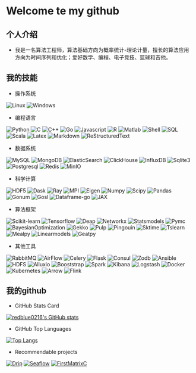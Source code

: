 <!--
**redblue0216/redblue0216** is a ✨ _special_ ✨ repository because its `README.md` (this file) appears on your GitHub profile.

Here are some ideas to get you started:

- 🔭 I’m currently working on ...
- 🌱 I’m currently learning ...
- 👯 I’m looking to collaborate on ...
- 🤔 I’m looking for help with ...
- 💬 Ask me about ...
- 📫 How to reach me: ...
- 😄 Pronouns: ...
- ⚡ Fun fact: ...
-->



# Welcome te my github


## 个人介绍

+ 我是一名算法工程师，算法基础方向为概率统计-理论计量，擅长的算法应用方向为时间序列和优化；爱好数学、编程、电子竞技、篮球和吉他。


## 我的技能

+ 操作系统

![Linux](https://img.shields.io/badge/-Linux-red)
![Windows](https://img.shields.io/badge/-Windows-red)

+ 编程语言

![Python](https://img.shields.io/badge/-Python-red)
![C](https://img.shields.io/badge/-C-red)
![C++](https://img.shields.io/badge/-C++-red)
![Go](https://img.shields.io/badge/-Go-red)
![Javascript](https://img.shields.io/badge/-Javascript-red)
![R](https://img.shields.io/badge/-R-red)
![Matlab](https://img.shields.io/badge/-Matlab-red)
![Shell](https://img.shields.io/badge/-Shell-red)
![SQL](https://img.shields.io/badge/-SQL-red)
![Scala](https://img.shields.io/badge/-Scala-red)
![Latex](https://img.shields.io/badge/-Latex-red)
![Markdown](https://img.shields.io/badge/-Markdown-red)
![ReStructuredText](https://img.shields.io/badge/-ReStructuredText-red)

+ 数据系统

![MySQL](https://img.shields.io/badge/-MySQL-red)
![MongoDB](https://img.shields.io/badge/-MongoDB-red)
![ElasticSearch](https://img.shields.io/badge/-ElasticSearch-red)
![ClickHouse](https://img.shields.io/badge/-ClickHouse-red)
![InfluxDB](https://img.shields.io/badge/-InfluxDB-red)
![Sqlite3](https://img.shields.io/badge/-Sqlite3-red)
![Postgresql](https://img.shields.io/badge/-Postgresql-red)
![Redis](https://img.shields.io/badge/-Redis-red)
![MinIO](https://img.shields.io/badge/-MinIO-red)

+ 科学计算

![HDF5](https://img.shields.io/badge/-HDF5-red)
![Dask](https://img.shields.io/badge/-Dask-red)
![Ray](https://img.shields.io/badge/-Ray-red)
![MPI](https://img.shields.io/badge/-MPI-red)
![Eigen](https://img.shields.io/badge/-Eigen-red)
![Numpy](https://img.shields.io/badge/-Numpy-red)
![Scipy](https://img.shields.io/badge/-Scipy-red)
![Pandas](https://img.shields.io/badge/-Pandas-red)
![Gonum](https://img.shields.io/badge/-Gonum-red)
![Gosl](https://img.shields.io/badge/-Gosl-red)
![Dataframe-go](https://img.shields.io/badge/-Dataframego-red)
![JAX](https://img.shields.io/badge/-JAX-red)

+ 算法框架

![Scikit-learn](https://img.shields.io/badge/-ScikitLearn-red)
![Tensorflow](https://img.shields.io/badge/-Tensorflow-red)
![Deap](https://img.shields.io/badge/-Deap-red)
![Networkx](https://img.shields.io/badge/-Networkx-red)
![Statsmodels](https://img.shields.io/badge/-Statsmodels-red)
![Pymc](https://img.shields.io/badge/-Pymc-red)
![BayesianOptimization](https://img.shields.io/badge/-BayesianOptimization-red)
![Gekko](https://img.shields.io/badge/-Gekko-red)
![Pulp](https://img.shields.io/badge/-Pulp-red)
![Pingouin](https://img.shields.io/badge/-Pingouin-red)
![Sktime](https://img.shields.io/badge/-Sktime-red)
![Tslearn](https://img.shields.io/badge/-Tslearn-red)
![Mealpy](https://img.shields.io/badge/-Mealpy-red)
![Linearmodels](https://img.shields.io/badge/-Linearmodels-red)
![Geatpy](https://img.shields.io/badge/-Geatpy-red)

+ 其他工具

![RabbitMQ](https://img.shields.io/badge/-RabbitMQ-red)
![AirFlow](https://img.shields.io/badge/-AirFlow-red)
![Celery](https://img.shields.io/badge/-Celery-red)
![Flask](https://img.shields.io/badge/-Flask-red)
![Consul](https://img.shields.io/badge/-Consul-red)
![Zodb](https://img.shields.io/badge/-Zodb-red)
![Ansible](https://img.shields.io/badge/-Ansible-red)
![HDFS](https://img.shields.io/badge/-HDFS-red)
![Alluxio](https://img.shields.io/badge/-Alluxio-red)
![Booststrap](https://img.shields.io/badge/-Booststrap-red)
![Spark](https://img.shields.io/badge/-Spark-red)
![Kibana](https://img.shields.io/badge/-Kibana-red)
![Logstash](https://img.shields.io/badge/-Logstash-red)
![Docker](https://img.shields.io/badge/-Docker-red)
![Kubernetes](https://img.shields.io/badge/-Kubernetes-red)
![Arrow](https://img.shields.io/badge/-Arrow-red)
![Flink](https://img.shields.io/badge/-Flink-red)

## 我的github

+ GitHub Stats Card  

[![redblue0216's GitHub stats](https://github-readme-stats.vercel.app/api?username=redblue0216&show_icons=true&theme=moltack)](https://github.com/redblue0216/github-readme-stats)  

+ GitHub Top Languages  

[![Top Langs](https://github-readme-stats.vercel.app/api/top-langs/?username=redblue0216&theme=moltack)](https://github.com/redblue0216/github-readme-stats)  

+ Recommendable projects

[![Drip](https://github-readme-stats.vercel.app/api/pin/?username=redblue0216&theme=moltack&repo=Drip)](https://github.com/redblue0216/github-readme-stats)
[![Seaflow](https://github-readme-stats.vercel.app/api/pin/?username=redblue0216&theme=moltack&repo=Seaflow)](https://github.com/redblue0216/github-readme-stats)
[![FirstMatrixC](https://github-readme-stats.vercel.app/api/pin/?username=redblue0216&theme=moltack&repo=FirstMatrixC)](https://github.com/redblue0216/github-readme-stats)

